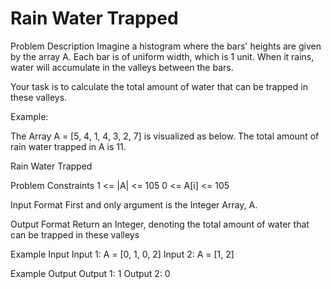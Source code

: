 # Rain Water Trapped
Problem Description
Imagine a histogram where the bars' heights are given by the array A. Each bar is of uniform width, which is 1 unit. When it rains, water will accumulate in the valleys between the bars.

Your task is to calculate the total amount of water that can be trapped in these valleys.

Example:

The Array A = [5, 4, 1, 4, 3, 2, 7] is visualized as below. The total amount of rain water trapped in A is 11.


Rain Water Trapped



Problem Constraints
1 <= |A| <= 105
0 <= A[i] <= 105


Input Format
First and only argument is the Integer Array, A.


Output Format
Return an Integer, denoting the total amount of water that can be trapped in these valleys


Example Input
Input 1:
A = [0, 1, 0, 2]
Input 2:
A = [1, 2]


Example Output
Output 1:
1
Output 2:
0